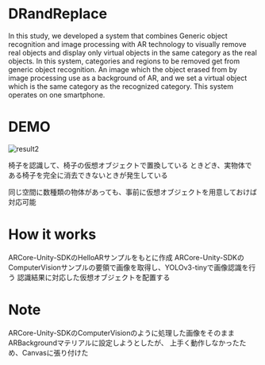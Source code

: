 # DRandReplace
In this study, we developed a system that combines Generic object recognition and image processing with AR technology 
to visually remove real objects and display only virtual objects in the same category as the real objects. 
In this system, categories and regions to be removed get from generic object recognition.
An image which the object erased from by image processing use as a background of AR, and we set a virtual object 
which is the same category as the recognized category. This system operates on one smartphone.

# DEMO
![result2](https://user-images.githubusercontent.com/49668858/79317777-129b7080-7f41-11ea-843e-b54dbf0959e1.gif)

椅子を認識して、椅子の仮想オブジェクトで置換している
ときどき、実物体である椅子を完全に消去できないときが発生している

同じ空間に数種類の物体があっても、事前に仮想オブジェクトを用意しておけば対応可能

# How it works
ARCore-Unity-SDKのHelloARサンプルをもとに作成
ARCore-Unity-SDKのComputerVisionサンプルの要領で画像を取得し、YOLOv3-tinyで画像認識を行う
認識結果に対応した仮想オブジェクトを配置する

# Note
ARCore-Unity-SDKのComputerVisionのように処理した画像をそのままARBackgroundマテリアルに設定しようとしたが、
上手く動作しなかったため、Canvasに張り付けた

